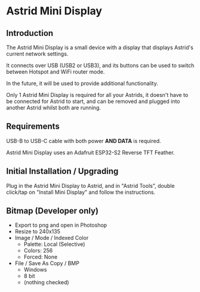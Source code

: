 # Astrid Mini Display

## Introduction

The Astrid Mini Display is a small device with a display that displays Astrid's current network settings.

It connects over USB (USB2 or USB3), and its buttons can be used to switch between Hotspot and WiFi router mode.

In the future, it will be used to provide additional functionality.

Only 1 Astrid Mini Display is required for all your Astrids, it doesn't have to be connected for Astrid to start, and can be removed and plugged into another Astrid whilst both are running.

## Requirements

USB-B to USB-C cable with both power **AND DATA** is required.

Astrid Mini Display uses an Adafruit ESP32-S2 Reverse TFT Feather.

## Initial Installation / Upgrading

Plug in the Astrid Mini Display to Astrid, and in "Astrid Tools", double click/tap on "Install Mini Display" and follow the instructions.

## Bitmap (Developer only)

* Export to png and open in Photoshop
* Resize to 240x135
* Image / Mode / Indexed Color
	* Palette: Local (Selective)
	* Colors: 256
	* Forced: None
* File / Save As Copy / BMP
	* Windows
	* 8 bit
	* (nothing checked)